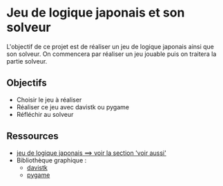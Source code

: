 # Jeu de logique japonais et son solveur

L'objectif de ce projet est de réaliser un jeu de logique japonais ainsi que son solveur. On commencera par réaliser un jeu jouable puis on traitera la partie solveur.

## Objectifs

- Choisir le jeu à réaliser
- Réaliser ce jeu avec davistk ou pygame
- Réfléchir au solveur

## Ressources
- [jeu de logique japonais ==> voir la section 'voir aussi'](https://fr.wikipedia.org/wiki/Futoshiki#Voir_aussi)
- Bibliothèque graphique :
    - [davistk](https://davistk.brunache.ovh/)
    - [pygame](https://www.pygame.org/docs/)

